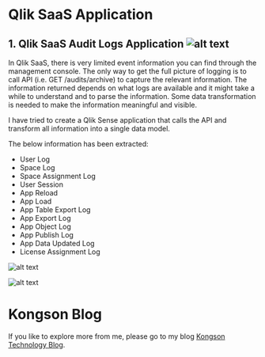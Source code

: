 # Qlik SaaS Application

## 1. Qlik SaaS Audit Logs Application  ![alt text](https://community.qlik.com/t5/image/serverpage/image-id/81259iFADB3F4912896044/image-dimensions/121x98?v=v2)

In Qlik SaaS, there is very limited event information you can find through the management console. The only way to get the full picture of logging is to call API (i.e. GET /audits/archive) to capture the relevant information. The information returned depends on what logs are available and it might take a while to understand and to parse the information.  Some data transformation is needed to make the information meaningful and visible.

I have tried to create a Qlik Sense application that calls the API and transform all information into a single data model.

The below information has been extracted:
- User Log
- Space Log
- Space Assignment Log
- User Session
- App Reload
- App Load
- App Table Export Log
- App Export Log
- App Object Log
- App Publish Log
- App Data Updated Log
- License Assignment Log


![alt text](https://community.qlik.com/t5/image/serverpage/image-id/81260iE69B22924713D9A4/image-size/large?v=v2&px=999)

![alt text](https://community.qlik.com/t5/image/serverpage/image-id/81261iEC1260518B3D64AA/image-size/large?v=v2&px=999)

# Kongson Blog
If you like to explore more from me, please go to my blog [Kongson Technology Blog](https://kongsoncheung.blogspot.com/).


